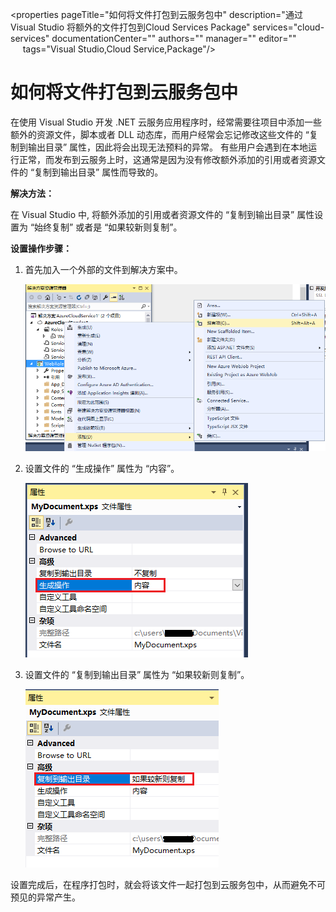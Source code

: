 <properties
                pageTitle="如何将文件打包到云服务包中"
                description="通过 Visual Studio 将额外的文件打包到Cloud Services Package"
                services="cloud-services"
                documentationCenter=""
                authors=""
                manager=""
                editor=""
                tags="Visual Studio,Cloud Service,Package"/>

<tags
                ms.service="cloud-services-aog"
                ms.date="12/16/2016"
                wacn.date="12/16/2016"/>

# 如何将文件打包到云服务包中

在使用 Visual Studio 开发 .NET 云服务应用程序时，经常需要往项目中添加一些额外的资源文件，脚本或者 DLL 动态库，而用户经常会忘记修改这些文件的 “复制到输出目录” 属性，因此将会出现无法预料的异常。
有些用户会遇到在本地运行正常，而发布到云服务上时，这通常是因为没有修改额外添加的引用或者资源文件的 “复制到输出目录” 属性而导致的。

**解决方法：**

在 Visual Studio 中, 将额外添加的引用或者资源文件的 “复制到输出目录” 属性设置为 “始终复制” 或者是 “如果较新则复制”。

**设置操作步骤：**  

1.	首先加入一个外部的文件到解决方案中。

	![import-extra-file](./media/aog-cloud-services-howto-vs-package-exisiting-file/import-extra-file.png)

2.	设置文件的 “生成操作” 属性为 “内容”。

	![build-action](./media/aog-cloud-services-howto-vs-package-exisiting-file/build-action.png)

3.	设置文件的 “复制到输出目录” 属性为 “如果较新则复制”。

	![copy-to-output-directory](./media/aog-cloud-services-howto-vs-package-exisiting-file/copy-to-output-directory.png)

设置完成后，在程序打包时，就会将该文件一起打包到云服务包中，从而避免不可预见的异常产生。
